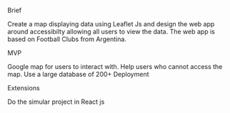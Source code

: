 Brief

Create a map displaying data using Leaflet Js and design the web app around accessibilty allowing all users to view the data. The web app is based on Football Clubs from Argentina. 

MVP 

Google map for users to interact with.
Help users who cannot access the map.
Use a large database of 200+ 
Deployment

Extensions

Do the simular project in React js

